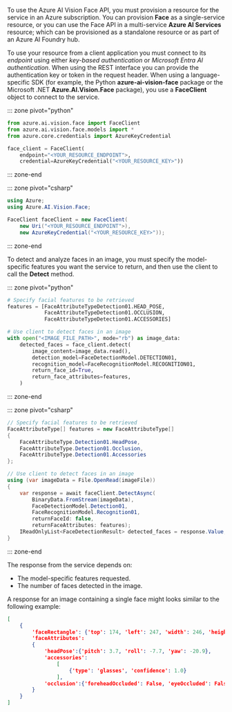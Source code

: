 To use the Azure AI Vision Face API, you must provision a resource for the service in an Azure subscription. You can provision **Face** as a single-service resource, or you can use the Face API in a multi-service **Azure AI Services** resource; which can be provisioned as a standalone resource or as part of an Azure AI Foundry hub.

To use your resource from a client application you must connect to its *endpoint* using either *key-based authentication* or *Microsoft Entra AI authentication*. When using the REST interface you can provide the authentication key or token in the request header. When using a language-specific SDK (for example, the Python **azure-ai-vision-face** package or the Microsoft .NET **Azure.AI.Vision.Face** package), you use a **FaceClient** object to connect to the service.

::: zone pivot="python"

```python
from azure.ai.vision.face import FaceClient
from azure.ai.vision.face.models import *
from azure.core.credentials import AzureKeyCredential

face_client = FaceClient(
    endpoint="<YOUR_RESOURCE_ENDPOINT">,
    credential=AzureKeyCredential("<YOUR_RESOURCE_KEY>"))
```

::: zone-end

::: zone pivot="csharp"

```C#
using Azure;
using Azure.AI.Vision.Face;

FaceClient faceClient = new FaceClient(
    new Uri("<YOUR_RESOURCE_ENDPOINT">),
    new AzureKeyCredential("<YOUR_RESOURCE_KEY>"));
```

::: zone-end

To detect and analyze faces in an image, you must specify the model-specific features you want the service to return, and then use the client to call the **Detect** method.

::: zone pivot="python"

```python
# Specify facial features to be retrieved
features = [FaceAttributeTypeDetection01.HEAD_POSE,
            FaceAttributeTypeDetection01.OCCLUSION,
            FaceAttributeTypeDetection01.ACCESSORIES]

# Use client to detect faces in an image
with open("<IMAGE_FILE_PATH>", mode="rb") as image_data:
    detected_faces = face_client.detect(
        image_content=image_data.read(),
        detection_model=FaceDetectionModel.DETECTION01,
        recognition_model=FaceRecognitionModel.RECOGNITION01,
        return_face_id=True,
        return_face_attributes=features,
    )
```

::: zone-end

::: zone pivot="csharp"

```C#
// Specify facial features to be retrieved
FaceAttributeType[] features = new FaceAttributeType[]
{
    FaceAttributeType.Detection01.HeadPose,
    FaceAttributeType.Detection01.Occlusion,
    FaceAttributeType.Detection01.Accessories
};

// Use client to detect faces in an image
using (var imageData = File.OpenRead(imageFile))
{    
    var response = await faceClient.DetectAsync(
        BinaryData.FromStream(imageData),
        FaceDetectionModel.Detection01,
        FaceRecognitionModel.Recognition01,
        returnFaceId: false,
        returnFaceAttributes: features);
    IReadOnlyList<FaceDetectionResult> detected_faces = response.Value;
}
```

::: zone-end

The response from the service depends on:

- The model-specific features requested.
- The number of faces detected in the image.

A response for an image containing a single face might looks similar to the following example:

```json
[
    {
        'faceRectangle': {'top': 174, 'left': 247, 'width': 246, 'height': 246}
        'faceAttributes':
        {
            'headPose':{'pitch': 3.7, 'roll': -7.7, 'yaw': -20.9},
            'accessories':
                [
                    {'type': 'glasses', 'confidence': 1.0}
                ],
            'occlusion':{'foreheadOccluded': False, 'eyeOccluded': False, 'mouthOccluded': False}
        }
    }
]
```
